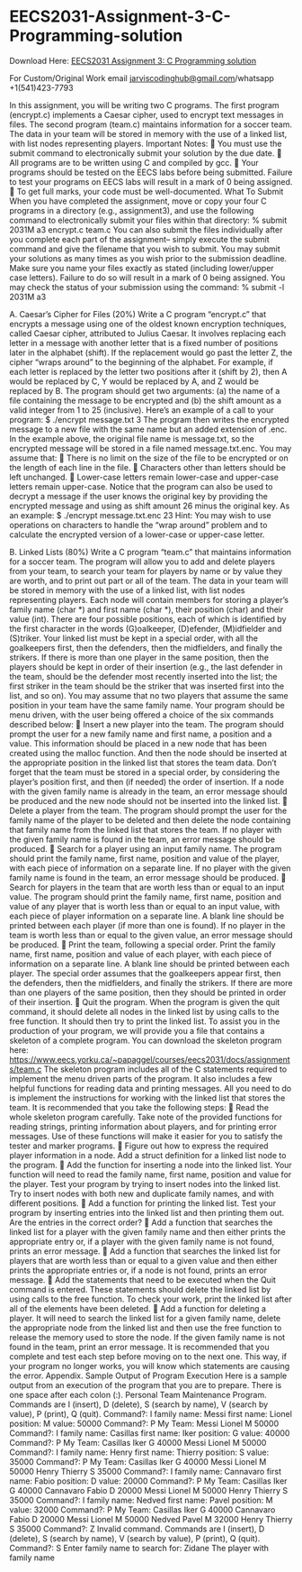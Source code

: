 # EECS2031-Assignment-3-C-Programming-solution

Download Here: [EECS2031 Assignment 3: C Programming solution](https://jarviscodinghub.com/assignment/eecs2031-assignment-3-c-programming-solution/)

For Custom/Original Work email jarviscodinghub@gmail.com/whatsapp +1(541)423-7793

In this assignment, you will be writing two C programs. The first program (encrypt.c) implements a Caesar cipher, used to encrypt text messages in files. The second program (team.c) maintains information for a soccer team. The data in your team will be stored in memory with the use of a linked list, with list nodes representing players.
Important Notes:
 You must use the submit command to electronically submit your solution by the due date.  All programs are to be written using C and compiled by gcc.  Your programs should be tested on the EECS labs before being submitted. Failure to test your programs on EECS labs will result in a mark of 0 being assigned.  To get full marks, your code must be well-documented.
What To Submit
When you have completed the assignment, move or copy your four C programs in a directory (e.g., assignment3), and use the following command to electronically submit your files within that directory:
% submit 2031M a3 encrypt.c team.c
You can also submit the files individually after you complete each part of the assignment– simply execute the submit command and give the filename that you wish to submit. You may submit your solutions as many times as you wish prior to the submission deadline. Make sure you name your files exactly as stated (including lower/upper case letters). Failure to do so will result in a mark of 0 being assigned. You may check the status of your submission using the command:
% submit -l 2031M a3

A. Caesar’s Cipher for Files (20%)
Write a C program “encrypt.c” that encrypts a message using one of the oldest known encryption techniques, called Caesar cipher, attributed to Julius Caesar. It involves replacing each letter in a message with another letter that is a fixed number of positions later in the alphabet (shift). If the replacement would go past the letter Z, the cipher “wraps around” to the beginning of the alphabet. For example, if each letter is replaced by the letter two positions after it (shift by 2), then A would be replaced by C, Y would be replaced by A, and Z would be replaced by B. The program should get two arguments:
(a) the name of a file containing the message to be encrypted and (b) the shift amount as a valid integer from 1 to 25 (inclusive).
Here’s an example of a call to your program:
$ ./encrypt message.txt 3
The program then writes the encrypted message to a new file with the same name but an added extension of .enc. In the example above, the original file name is message.txt, so the encrypted message will be stored in a file named message.txt.enc. You may assume that:
 There is no limit on the size of the file to be encrypted or on the length of each line in the file.  Characters other than letters should be left unchanged.  Lower-case letters remain lower-case and upper-case letters remain upper-case.
Notice that the program can also be used to decrypt a message if the user knows the original key by providing the encrypted message and using as shift amount 26 minus the original key. As an example:
$ ./encrypt message.txt.enc 23
Hint: You may wish to use operations on characters to handle the “wrap around” problem and to calculate the encrypted version of a lower-case or upper-case letter.

B. Linked Lists (80%)
Write a C program “team.c” that maintains information for a soccer team. The program will allow you to add and delete players from your team, to search your team for players by name or by value they are worth, and to print out part or all of the team.
The data in your team will be stored in memory with the use of a linked list, with list nodes representing players. Each node will contain members for storing a player’s family name (char *) and first name (char *), their position (char) and their value (int). There are four possible positions, each of which is identified by the first character in the words (G)oalkeeper, (D)efender, (M)idfielder and (S)triker. Your linked list must be kept in a special order, with all the goalkeepers first, then the defenders, then the midfielders, and finally the strikers. If there is more than one player in the same position, then the players should be kept in order of their insertion (e.g., the last defender in the team, should be the defender most recently inserted into the list; the first striker in the team should be the striker that was inserted first into the list, and so on). You may assume that no two players that assume the same position in your team have the same family name.
Your program should be menu driven, with the user being offered a choice of the six commands described below:
 Insert a new player into the team. The program should prompt the user for a new family name and first name, a position and a value. This information should be placed in a new node that has been created using the malloc function. And then the node should be inserted at the appropriate position in the linked list that stores the team data. Don’t forget that the team must be stored in a special order, by considering the player’s position first, and then (if needed) the order of insertion. If a node with the given family name is already in the team, an error message should be produced and the new node should not be inserted into the linked list.  Delete a player from the team. The program should prompt the user for the family name of the player to be deleted and then delete the node containing that family name from the linked list that stores the team. If no player with the given family name is found in the team, an error message should be produced.  Search for a player using an input family name. The program should print the family name, first name, position and value of the player, with each piece of information on a separate line. If no player with the given family name is found in the team, an error message should be produced.  Search for players in the team that are worth less than or equal to an input value. The program should print the family name, first name, position and value of any player that is worth less than or equal to an input value, with each piece of player information on a separate line. A blank line should be printed between each player (if more than one is found). If no player in the team is worth less than or equal to the given value, an error message should be produced.  Print the team, following a special order. Print the family name, first name, position and value of each player, with each piece of information on a separate line. A blank line should be printed between each player. The special order assumes that the goalkeepers appear first, then the
defenders, then the midfielders, and finally the strikers. If there are more than one players of the same position, then they should be printed in order of their insertion.  Quit the program. When the program is given the quit command, it should delete all nodes in the linked list by using calls to the free function. It should then try to print the linked list.
To assist you in the production of your program, we will provide you a file that contains a skeleton of a complete program. You can download the skeleton program here:
https://www.eecs.yorku.ca/~papaggel/courses/eecs2031/docs/assignments/team.c
The skeleton program includes all of the C statements required to implement the menu driven parts of the program. It also includes a few helpful functions for reading data and printing messages. All you need to do is implement the instructions for working with the linked list that stores the team.
It is recommended that you take the following steps:
 Read the whole skeleton program carefully. Take note of the provided functions for reading strings, printing information about players, and for printing error messages. Use of these functions will make it easier for you to satisfy the tester and marker programs.  Figure out how to express the required player information in a node. Add a struct definition for a linked list node to the program.  Add the function for inserting a node into the linked list. Your function will need to read the family name, first name, position and value for the player. Test your program by trying to insert nodes into the linked list. Try to insert nodes with both new and duplicate family names, and with different positions.  Add a function for printing the linked list. Test your program by inserting entries into the linked list and then printing them out. Are the entries in the correct order?  Add a function that searches the linked list for a player with the given family name and then either prints the appropriate entry or, if a player with the given family name is not found, prints an error message.  Add a function that searches the linked list for players that are worth less than or equal to a given value and then either prints the appropriate entries or, if a node is not found, prints an error message.  Add the statements that need to be executed when the Quit command is entered. These statements should delete the linked list by using calls to the free function. To check your work, print the linked list after all of the elements have been deleted.  Add a function for deleting a player. It will need to search the linked list for a given family name, delete the appropriate node from the linked list and then use the free function to release the memory used to store the node. If the given family name is not found in the team, print an error message.
It is recommended that you complete and test each step before moving on to the next one. This way, if your program no longer works, you will know which statements are causing the error.
Appendix. Sample Output of Program Execution
Here is a sample output from an execution of the program that you are to prepare. There is one space after each colon (:).
Personal Team Maintenance Program.
Commands are I (insert), D (delete), S (search by name), V (search by value), P (print), Q (quit).
Command?: I family name: Messi first name: Lionel position: M value: 50000
Command?: P
My Team:
Messi Lionel M 50000
Command?: I family name: Casillas first name: Iker position: G value: 40000
Command?: P
My Team:
Casillas Iker G 40000
Messi Lionel M 50000
Command?: I family name: Henry first name: Thierry position: S value: 35000
Command?: P
My Team:
Casillas Iker G 40000
Messi Lionel M 50000
Henry Thierry S 35000
Command?: I family name: Cannavaro first name: Fabio position: D value: 20000
Command?: P
My Team:
Casillas Iker G 40000
Cannavaro Fabio D 20000
Messi Lionel M 50000
Henry Thierry S 35000
Command?: I family name: Nedved first name: Pavel position: M value: 32000
Command?: P
My Team:
Casillas Iker G 40000
Cannavaro Fabio D 20000
Messi Lionel M 50000
Nedved Pavel M 32000
Henry Thierry S 35000
Command?: Z
Invalid command. Commands are I (insert), D (delete), S (search by name), V (search by value), P (print), Q (quit).
Command?: S
Enter family name to search for: Zidane
The player with family name
